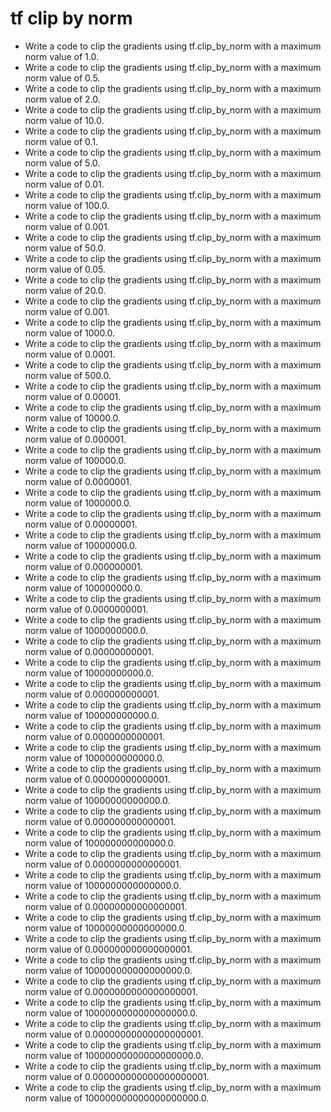 # tf clip by norm

- Write a code to clip the gradients using tf.clip_by_norm with a maximum norm value of 1.0.
- Write a code to clip the gradients using tf.clip_by_norm with a maximum norm value of 0.5.
- Write a code to clip the gradients using tf.clip_by_norm with a maximum norm value of 2.0.
- Write a code to clip the gradients using tf.clip_by_norm with a maximum norm value of 10.0.
- Write a code to clip the gradients using tf.clip_by_norm with a maximum norm value of 0.1.
- Write a code to clip the gradients using tf.clip_by_norm with a maximum norm value of 5.0.
- Write a code to clip the gradients using tf.clip_by_norm with a maximum norm value of 0.01.
- Write a code to clip the gradients using tf.clip_by_norm with a maximum norm value of 100.0.
- Write a code to clip the gradients using tf.clip_by_norm with a maximum norm value of 0.001.
- Write a code to clip the gradients using tf.clip_by_norm with a maximum norm value of 50.0.
- Write a code to clip the gradients using tf.clip_by_norm with a maximum norm value of 0.05.
- Write a code to clip the gradients using tf.clip_by_norm with a maximum norm value of 20.0.
- Write a code to clip the gradients using tf.clip_by_norm with a maximum norm value of 0.001.
- Write a code to clip the gradients using tf.clip_by_norm with a maximum norm value of 1000.0.
- Write a code to clip the gradients using tf.clip_by_norm with a maximum norm value of 0.0001.
- Write a code to clip the gradients using tf.clip_by_norm with a maximum norm value of 500.0.
- Write a code to clip the gradients using tf.clip_by_norm with a maximum norm value of 0.00001.
- Write a code to clip the gradients using tf.clip_by_norm with a maximum norm value of 10000.0.
- Write a code to clip the gradients using tf.clip_by_norm with a maximum norm value of 0.000001.
- Write a code to clip the gradients using tf.clip_by_norm with a maximum norm value of 100000.0.
- Write a code to clip the gradients using tf.clip_by_norm with a maximum norm value of 0.0000001.
- Write a code to clip the gradients using tf.clip_by_norm with a maximum norm value of 1000000.0.
- Write a code to clip the gradients using tf.clip_by_norm with a maximum norm value of 0.00000001.
- Write a code to clip the gradients using tf.clip_by_norm with a maximum norm value of 10000000.0.
- Write a code to clip the gradients using tf.clip_by_norm with a maximum norm value of 0.000000001.
- Write a code to clip the gradients using tf.clip_by_norm with a maximum norm value of 100000000.0.
- Write a code to clip the gradients using tf.clip_by_norm with a maximum norm value of 0.0000000001.
- Write a code to clip the gradients using tf.clip_by_norm with a maximum norm value of 1000000000.0.
- Write a code to clip the gradients using tf.clip_by_norm with a maximum norm value of 0.00000000001.
- Write a code to clip the gradients using tf.clip_by_norm with a maximum norm value of 10000000000.0.
- Write a code to clip the gradients using tf.clip_by_norm with a maximum norm value of 0.000000000001.
- Write a code to clip the gradients using tf.clip_by_norm with a maximum norm value of 100000000000.0.
- Write a code to clip the gradients using tf.clip_by_norm with a maximum norm value of 0.0000000000001.
- Write a code to clip the gradients using tf.clip_by_norm with a maximum norm value of 1000000000000.0.
- Write a code to clip the gradients using tf.clip_by_norm with a maximum norm value of 0.00000000000001.
- Write a code to clip the gradients using tf.clip_by_norm with a maximum norm value of 10000000000000.0.
- Write a code to clip the gradients using tf.clip_by_norm with a maximum norm value of 0.000000000000001.
- Write a code to clip the gradients using tf.clip_by_norm with a maximum norm value of 100000000000000.0.
- Write a code to clip the gradients using tf.clip_by_norm with a maximum norm value of 0.0000000000000001.
- Write a code to clip the gradients using tf.clip_by_norm with a maximum norm value of 1000000000000000.0.
- Write a code to clip the gradients using tf.clip_by_norm with a maximum norm value of 0.00000000000000001.
- Write a code to clip the gradients using tf.clip_by_norm with a maximum norm value of 10000000000000000.0.
- Write a code to clip the gradients using tf.clip_by_norm with a maximum norm value of 0.000000000000000001.
- Write a code to clip the gradients using tf.clip_by_norm with a maximum norm value of 100000000000000000.0.
- Write a code to clip the gradients using tf.clip_by_norm with a maximum norm value of 0.0000000000000000001.
- Write a code to clip the gradients using tf.clip_by_norm with a maximum norm value of 1000000000000000000.0.
- Write a code to clip the gradients using tf.clip_by_norm with a maximum norm value of 0.00000000000000000001.
- Write a code to clip the gradients using tf.clip_by_norm with a maximum norm value of 10000000000000000000.0.
- Write a code to clip the gradients using tf.clip_by_norm with a maximum norm value of 0.000000000000000000001.
- Write a code to clip the gradients using tf.clip_by_norm with a maximum norm value of 100000000000000000000.0.